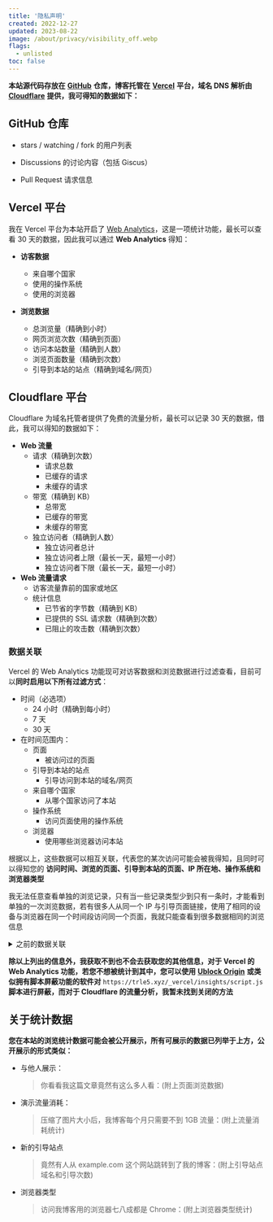 ```yaml
---
title: '隐私声明'
created: 2022-12-27
updated: 2023-08-22
image: /about/privacy/visibility_off.webp
flags:
  - unlisted
toc: false
---
```


**本站源代码存放在** [**GitHub**](https://github.com/interstellar750/hexo_s/) **仓库，博客托管在** [**Vercel**](https://vercel.com/) **平台，域名 DNS 解析由** [**Cloudflare**](https://www.cloudflare.com/) **提供，我可得知的数据如下：**

## GitHub 仓库

- stars / watching / fork 的用户列表

- Discussions 的讨论内容（包括 Giscus）

- Pull Request 请求信息

## Vercel 平台

我在 Vercel 平台为本站开启了 [Web Analytics](https://vercel.com/docs/analytics)，这是一项统计功能，最长可以查看 30 天的数据，因此我可以通过 **Web Analytics** 得知：

- **访客数据**
  - 来自哪个国家
  - 使用的操作系统
  - 使用的浏览器

- **浏览数据**
  - 总浏览量（精确到小时）
  - 网页浏览次数（精确到页面）
  - 访问本站数量（精确到人数）
  - 浏览页面数量（精确到次数）
  - 引导到本站的站点（精确到域名/网页）

## Cloudflare 平台

Cloudflare 为域名托管者提供了免费的流量分析，最长可以记录 30 天的数据，借此，我可以得知的数据如下：

- **Web 流量**
  - 请求（精确到次数）
    - 请求总数
    - 已缓存的请求
    - 未缓存的请求
  - 带宽（精确到 KB）
    - 总带宽
    - 已缓存的带宽
    - 未缓存的带宽
  - 独立访问者（精确到人数）
    - 独立访问者总计 
    - 独立访问者上限（最长一天，最短一小时）
    - 独立访问者下限（最长一天，最短一小时）
- **Web 流量请求**
  - 访客流量靠前的国家或地区
  - 统计信息
    - 已节省的字节数（精确到 KB）
    - 已提供的 SSL 请求数（精确到次数）
    - 已阻止的攻击数（精确到次数）

### 数据关联

Vercel 的 Web Analytics 功能现可对访客数据和浏览数据进行过滤查看，目前可以**同时启用以下所有过滤方式**：

- 时间（必选项）
  - 24 小时（精确到每小时）
  - 7 天
  - 30 天
- 在时间范围内：
  - 页面
    - 被访问过的页面
  - 引导到本站的站点
    - 引导访问到本站的域名/网页
  - 来自哪个国家
    - 从哪个国家访问了本站
  - 操作系统
    - 访问页面使用的操作系统
  - 浏览器
    - 使用哪些浏览器访问本站

根据以上，这些数据可以相互关联，代表您的某次访问可能会被我得知，且同时可以得知您的 **访问时间、浏览的页面、引导到本站的页面、IP 所在地、操作系统和浏览器类型**

我无法任意查看单独的浏览记录，只有当一些记录类型少到只有一条时，才能看到单独的一次浏览数据，若有很多人从同一个 IP 与引导页面链接，使用了相同的设备与浏览器在同一个时间段访问同一个页面，我就只能查看到很多数据相同的浏览信息

<details>
  <summary>之前的数据关联</summary>

~~以上获得的所有信息，均为模糊统计，您的浏览数据仅会成为列表中的一条记录，不会出现类似：~~

> ~~一位来自北极的用户使用运行着 Linux 系统的笔记本，上面安装了 Chromium 浏览器，在 2022 年 12 月 27 日 5 时访问了您站点的 /about/privacy 页面，客户端未缓存请求并使用了 3 MB 数据~~

~~的情况，它们并不相互连接，我也无法单独查看任意一条访问记录~~

</details>

**除以上列出的信息外，我获取不到也不会去获取您的其他信息，对于 Vercel 的 Web Analytics 功能，若您不想被统计到其中，您可以使用** [**Ublock Origin**](https://ublockorigin.com/) **或类似拥有脚本屏蔽功能的软件对** `https://trle5.xyz/_vercel/insights/script.js` **脚本进行屏蔽，而对于 Cloudflare 的流量分析，我暂未找到关闭的方法**

## 关于统计数据

**您在本站的浏览统计数据可能会被公开展示，所有可展示的数据已列举于上方，公开展示的形式类似：**

- 与他人展示：
  > 你看看我这篇文章竟然有这么多人看：(附上页面浏览数据)
- 演示流量消耗：
  > 压缩了图片大小后，我博客每个月只需要不到 1GB 流量：(附上流量消耗统计)
- 新的引导站点
  > 竟然有人从 example.com 这个网站跳转到了我的博客：(附上引导站点域名和引导次数)
- 浏览器类型
  > 访问我博客用的浏览器七八成都是 Chrome：(附上浏览器类型统计)
